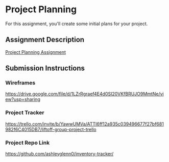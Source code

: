 # Project Planning
For this assignment, you'll create some initial plans for your project.

## Assignment Description
[Project Planning Assignment](https://education.launchcode.org/liftoff/modules/assignments/project-planning)

## Submission Instructions

### Wireframes

https://drive.google.com/file/d/1LZrRgraef4E4d0SI20VKfBRUJO9MmtNe/view?usp=sharing

### Project Tracker

https://trello.com/invite/b/YawwUMVa/ATTI6ff12a935c039496677f27bf681982f6C4015DB7/liftoff-group-project-trello

### Project Repo Link

https://github.com/ashleyglenn0/inventory-tracker/
